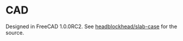 # CAD

Designed in FreeCAD 1.0.0RC2. See [headblockhead/slab-case](https://github.com/headblockhead/slab-case/tree/7c872f206a9127521f216f08db1c81cdc8f5a9a2) for the source.
